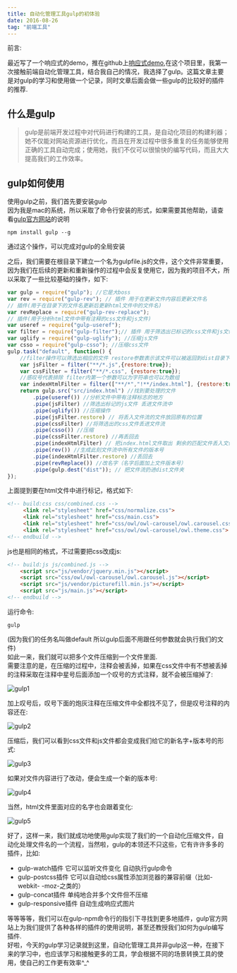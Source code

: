 ```yaml
---
title: 自动化管理工具gulp的初体验
date: 2016-08-26
tag: "前端工具"
---
```

前言:
  
最近写了一个响应式的demo，推在github上[响应式demo](https://github.com/maruko0713/To_Be_Responsive),在这个项目里，我第一次接触前端自动化管理工具，结合我自己的情况，我选择了gulp。这篇文章主要是对gulp的学习和使用做一个记录，同时文章后面会做一些gulp的比较好的插件的推荐.    

## 什么是gulp
> gulp是前端开发过程中对代码进行构建的工具，是自动化项目的构建利器；她不仅能对网站资源进行优化，而且在开发过程中很多重复的任务能够使用正确的工具自动完成；使用她，我们不仅可以很愉快的编写代码，而且大大提高我们的工作效率。    
    
<!-- more --> 
## gulp如何使用
使用gulp之前，我们首先要安装gulp    
因为我是mac的系统，所以采取了命令行安装的形式，如果需要其他帮助，请查看[gulp官方网站](http://www.gulpjs.com.cn/)的说明    
```
npm install gulp --g
```
通过这个操作，可以完成对gulp的全局安装     
    
之后，我们需要在根目录下建立一个名为gulpfile.js的文件，这个文件非常重要，因为我们在后续的更新和重新操作的过程中会反复使用它，因为我的项目不大，所以采取了一些比较基础的操作，如下:    
```js
var gulp = require("gulp"); //它是大boss
var rev = require("gulp-rev"); // 插件 用于在更新文件内容后更新文件名
// 插件(用于在目录下的文件名更新后更新html文件中的文件名)
var revReplace = require("gulp-rev-replace"); 
// 插件(用于分析html文件中带有注释的css文件和js文件)
var useref = require("gulp-useref"); 
var filter = require("gulp-filter");// 插件 用于筛选出已标记的css文件和js文件
var uglify = require("gulp-uglify"); //压缩js文件
var csso = require("gulp-csso"); //压缩css文件
gulp.task("default", function() {
    //filter操作可以筛选出相应的文件 restore参数表示该文件可以被返回到dist目录下
    var jsFilter = filter("**/*.js",{restore:true});
    var cssFilter = filter("**/*.css", {restore:true}); 
    //感叹号代表排除 filter内第一个参数可以为字符串也可以为数组
    var indexHtmlFilter = filter(["**/*","!**/index.html"], {restore:true});
    return gulp.src("src/index.html") //找到要处理的文件
        .pipe(useref()) //分析文件中带有注释标志的地方
        .pipe(jsFilter) //筛选出标记的js文件 丢进文件流中
        .pipe(uglify()) //压缩操作
        .pipe(jsFilter.restore) // 将丢入文件流的文件放回原有的位置
        .pipe(cssFilter) //将筛选出的css文件丢进文件流 
        .pipe(csso()) //压缩
        .pipe(cssFilter.restore) //再丢回去
        .pipe(indexHtmlFilter) // 把index.html文件取出 剩余的匹配文件丢入文件流
        .pipe(rev()) //生成此刻文件流中所有文件的版本号
        .pipe(indexHtmlFilter.restore) //丢回去
        .pipe(revReplace()) //改名字（名字后面加上文件版本号）
        .pipe(gulp.dest("dist")); // 把文件流扔进dist文件夹
});
```
    
上面提到要在html文件中进行标记，格式如下:    
```html
<!-- build:css css/combined.css -->
     <link rel="stylesheet" href="css/normalize.css">
     <link rel="stylesheet" href="css/main.css">
     <link rel="stylesheet" href="css/owl/owl-carousel/owl.carousel.css">
     <link rel="stylesheet" href="css/owl/owl-carousel/owl.theme.css">
<!-- endbuild -->
```

js也是相同的格式，不过需要把css改成js:    
```html
<!-- build:js js/combined.js -->
    <script src="js/vendor/jquery.min.js"></script>
    <script src="css/owl/owl-carousel/owl.carousel.js"></script>
    <script src="js/vendor/picturefill.min.js"></script>
    <script src="js/main.js"></script>
<!-- endbuild -->
```
运行命令:    
```
gulp
```
(因为我们的任务名叫做default 所以gulp后面不用跟任何参数就会执行我们的文件)    
如此一来，我们就可以把多个文件压缩到一个文件里面.    
需要注意的是，在压缩的过程中，注释会被丢掉，如果在css文件中有不想被丢掉的注释采取在注释中星号后面添加一个叹号的方式注释，就不会被压缩掉了:    
    
![gulp1](http://7xl4oh.com1.z0.glb.clouddn.com/gulp1.jpg)    
    
加上叹号后，叹号下面的炮灰注释在压缩文件中全都找不见了，但是叹号注释的内容还在:    
    
![gulp2](http://7xl4oh.com1.z0.glb.clouddn.com/gulp2.jpg)    
    
压缩后，我们可以看到css文件和js文件都会变成我们给它的新名字+版本号的形式:    
    
![gulp3](http://7xl4oh.com1.z0.glb.clouddn.com/gulp3.jpg)  
      
如果对文件内容进行了改动，便会生成一个新的版本号:    

![gulp4](http://7xl4oh.com1.z0.glb.clouddn.com/gulp4.jpg)  
  
当然，html文件里面对应的名字也会跟着变化:    

![gulp5](http://7xl4oh.com1.z0.glb.clouddn.com/gulp5.jpg)    
    
好了，这样一来，我们就成功地使用gulp实现了我们的一个自动化压缩文件，自动化处理文件名的一个流程，当然啦，gulp的本领还不只这些，它有许许多多的插件，比如:     

- gulp-watch插件 它可以监听文件变化 自动执行gulp命令
- gulp-postcss插件 它可以自动给css属性添加浏览器的兼容前缀（比如-webkit-
-moz-之类的）
- gulp-concat插件 单纯地合并多个文件但不压缩
- gulp-responsive插件 自动生成响应式图片
     
等等等等，我们可以在gulp-npm命令行的指引下寻找到更多地插件，gulp官方网站上为我们提供了各种各样的插件的使用说明，甚至还教授我们如何为gulp编写插件.   
好啦，今天的gulp学习记录就到这里，自动化管理工具并非gulp这一种，在接下来的学习中，也应该学习和接触更多的工具，学会根据不同的场景转换工具的使用，使自己的工作更有效率^_^    
